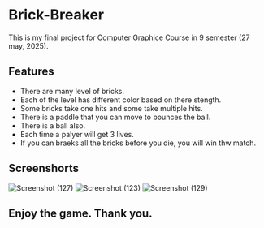 # Brick-Breaker
This is my final project for Computer Graphice Course in 9 semester (27 may, 2025).
## Features
- There are many level of bricks.
- Each of the level has different color based on there stength.
- Some bricks take one hits and some take multiple hits.
- There is a paddle that you can move to bounces the ball.
- There is a ball also.
- Each time a palyer will get 3 lives.
- If you can braeks all the bricks before you die, you will win thw match.

## Screenshorts
  
![Screenshot (127)](https://github.com/user-attachments/assets/eca6b616-1c6d-4b1c-ab16-fe919babb2d7)
![Screenshot (123)](https://github.com/user-attachments/assets/c9047a4a-db43-4172-b11b-1327f9a002f3)
![Screenshot (129)](https://github.com/user-attachments/assets/9e5bdf3e-97dd-4172-9bdf-f442f8ee7d1d)


## Enjoy the game. Thank you.
